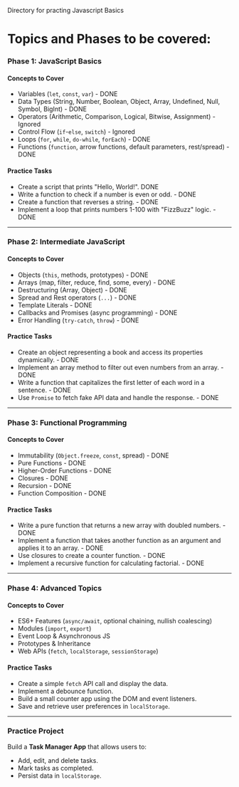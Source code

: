 Directory for practing Javascript Basics

# Topics and Phases to be covered:


### **Phase 1: JavaScript Basics**
#### **Concepts to Cover**
- Variables (`let`, `const`, `var`) - DONE
- Data Types (String, Number, Boolean, Object, Array, Undefined, Null, Symbol, BigInt) - DONE
- Operators (Arithmetic, Comparison, Logical, Bitwise, Assignment) - Ignored
- Control Flow (`if`-`else`, `switch`) - Ignored
- Loops (`for`, `while`, `do-while`, `forEach`) - DONE
- Functions (`function`, arrow functions, default parameters, rest/spread) - DONE

#### **Practice Tasks**
- Create a script that prints "Hello, World!". DONE
- Write a function to check if a number is even or odd. - DONE
- Create a function that reverses a string. - DONE 
- Implement a loop that prints numbers 1-100 with "FizzBuzz" logic. - DONE 

---

### **Phase 2: Intermediate JavaScript**
#### **Concepts to Cover**
- Objects (`this`, methods, prototypes) - DONE
- Arrays (map, filter, reduce, find, some, every) - DONE
- Destructuring (Array, Object) - DONE
- Spread and Rest operators (`...`) - DONE
- Template Literals - DONE
- Callbacks and Promises (async programming) - DONE
- Error Handling (`try-catch`, `throw`) - DONE

#### **Practice Tasks**
- Create an object representing a book and access its properties dynamically. - DONE
- Implement an array method to filter out even numbers from an array. - DONE
- Write a function that capitalizes the first letter of each word in a sentence.  - DONE
- Use `Promise` to fetch fake API data and handle the response.  - DONE

---

### **Phase 3: Functional Programming**
#### **Concepts to Cover**
- Immutability (`Object.freeze`, `const`, spread) - DONE
- Pure Functions - DONE
- Higher-Order Functions - DONE
- Closures - DONE 
- Recursion - DONE
- Function Composition - DONE

#### **Practice Tasks**
- Write a pure function that returns a new array with doubled numbers. - DONE 
- Implement a function that takes another function as an argument and applies it to an array. - DONE  
- Use closures to create a counter function. - DONE
- Implement a recursive function for calculating factorial. - DONE

---

### **Phase 4: Advanced Topics**
#### **Concepts to Cover**
- ES6+ Features (`async/await`, optional chaining, nullish coalescing)
- Modules (`import`, `export`)
- Event Loop & Asynchronous JS
- Prototypes & Inheritance
- Web APIs (`fetch`, `localStorage`, `sessionStorage`)

#### **Practice Tasks**
- Create a simple `fetch` API call and display the data.
- Implement a debounce function.
- Build a small counter app using the DOM and event listeners.
- Save and retrieve user preferences in `localStorage`.

---

### **Practice Project**
Build a **Task Manager App** that allows users to:
- Add, edit, and delete tasks.
- Mark tasks as completed.
- Persist data in `localStorage`.

